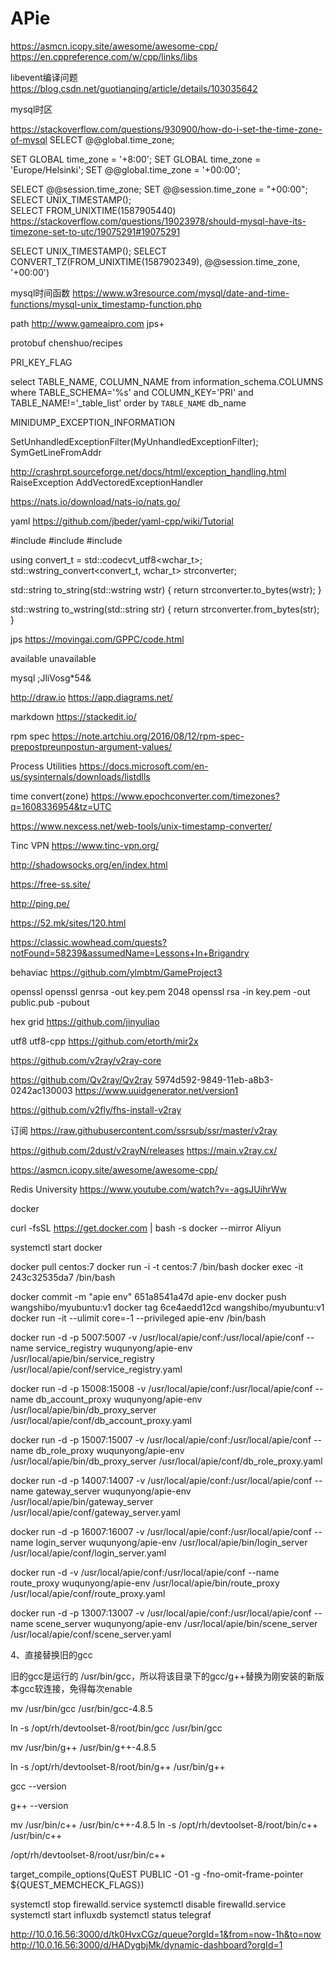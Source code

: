 # APie

https://asmcn.icopy.site/awesome/awesome-cpp/
https://en.cppreference.com/w/cpp/links/libs


libevent编译问题
https://blog.csdn.net/guotianqing/article/details/103035642


mysql时区

https://stackoverflow.com/questions/930900/how-do-i-set-the-time-zone-of-mysql
SELECT @@global.time_zone;

SET GLOBAL time_zone = '+8:00';
SET GLOBAL time_zone = 'Europe/Helsinki';
SET @@global.time_zone = '+00:00';


SELECT @@session.time_zone;
SET @@session.time_zone = "+00:00";  
SELECT UNIX_TIMESTAMP();  
SELECT FROM_UNIXTIME(1587905440)
https://stackoverflow.com/questions/19023978/should-mysql-have-its-timezone-set-to-utc/19075291#19075291


SELECT UNIX_TIMESTAMP();
SELECT CONVERT_TZ(FROM_UNIXTIME(1587902349), @@session.time_zone, '+00:00') 


mysql时间函数
https://www.w3resource.com/mysql/date-and-time-functions/mysql-unix_timestamp-function.php


path
http://www.gameaipro.com
jps+


protobuf
chenshuo/recipes

PRI_KEY_FLAG

select TABLE_NAME, COLUMN_NAME from information_schema.COLUMNS where TABLE_SCHEMA='%s' and COLUMN_KEY='PRI' and TABLE_NAME!='_table_list' order by `TABLE_NAME`
db_name 


MINIDUMP_EXCEPTION_INFORMATION

SetUnhandledExceptionFilter(MyUnhandledExceptionFilter);
SymGetLineFromAddr

http://crashrpt.sourceforge.net/docs/html/exception_handling.html
RaiseException
AddVectoredExceptionHandler


https://nats.io/download/nats-io/nats.go/

yaml
https://github.com/jbeder/yaml-cpp/wiki/Tutorial

#include <string>
#include <codecvt>
#include <locale>

using convert_t = std::codecvt_utf8<wchar_t>;
std::wstring_convert<convert_t, wchar_t> strconverter;

std::string to_string(std::wstring wstr)
{
    return strconverter.to_bytes(wstr);
}

std::wstring to_wstring(std::string str)
{
    return strconverter.from_bytes(str);
}

jps
https://movingai.com/GPPC/code.html


available
unavailable


mysql
;JliVosg*54&


http://draw.io
https://app.diagrams.net/


markdown
https://stackedit.io/


rpm spec
https://note.artchiu.org/2016/08/12/rpm-spec-prepostpreunpostun-argument-values/


Process Utilities
https://docs.microsoft.com/en-us/sysinternals/downloads/listdlls



time convert(zone)
https://www.epochconverter.com/timezones?q=1608336954&tz=UTC

https://www.nexcess.net/web-tools/unix-timestamp-converter/




Tinc VPN
https://www.tinc-vpn.org/

http://shadowsocks.org/en/index.html

https://free-ss.site/


http://ping.pe/


https://52.mk/sites/120.html


https://classic.wowhead.com/quests?notFound=58239&assumedName=Lessons+In+Brigandry


behaviac
https://github.com/ylmbtm/GameProject3



openssl
openssl genrsa -out key.pem 2048
openssl rsa -in key.pem -out public.pub -pubout



hex grid
https://github.com/jinyuliao


utf8
utf8-cpp 
https://github.com/etorth/mir2x


https://github.com/v2ray/v2ray-core

https://github.com/Qv2ray/Qv2ray
5974d592-9849-11eb-a8b3-0242ac130003
https://www.uuidgenerator.net/version1


https://github.com/v2fly/fhs-install-v2ray

订阅
https://raw.githubusercontent.com/ssrsub/ssr/master/v2ray


https://github.com/2dust/v2rayN/releases
https://main.v2ray.cx/


https://asmcn.icopy.site/awesome/awesome-cpp/


Redis University
https://www.youtube.com/watch?v=-agsJUihrWw


docker

curl -fsSL https://get.docker.com | bash -s docker --mirror Aliyun

systemctl start docker

docker pull centos:7
docker run -i -t centos:7 /bin/bash
docker exec -it 243c32535da7 /bin/bash

docker commit -m "apie env" 651a8541a47d apie-env
docker push wangshibo/myubuntu:v1
docker tag 6ce4aedd12cd wangshibo/myubuntu:v1
docker run -it --ulimit core=-1 --privileged apie-env /bin/bash


docker run -d -p 5007:5007 -v /usr/local/apie/conf:/usr/local/apie/conf --name service_registry wuqunyong/apie-env /usr/local/apie/bin/service_registry /usr/local/apie/conf/service_registry.yaml

docker run -d -p 15008:15008 -v /usr/local/apie/conf:/usr/local/apie/conf --name db_account_proxy wuqunyong/apie-env /usr/local/apie/bin/db_proxy_server /usr/local/apie/conf/db_account_proxy.yaml

docker run -d -p 15007:15007 -v /usr/local/apie/conf:/usr/local/apie/conf --name db_role_proxy wuqunyong/apie-env /usr/local/apie/bin/db_proxy_server /usr/local/apie/conf/db_role_proxy.yaml

docker run -d -p 14007:14007 -v /usr/local/apie/conf:/usr/local/apie/conf --name gateway_server wuqunyong/apie-env /usr/local/apie/bin/gateway_server /usr/local/apie/conf/gateway_server.yaml

docker run -d -p 16007:16007 -v /usr/local/apie/conf:/usr/local/apie/conf --name login_server wuqunyong/apie-env /usr/local/apie/bin/login_server /usr/local/apie/conf/login_server.yaml

docker run -d -v /usr/local/apie/conf:/usr/local/apie/conf --name route_proxy wuqunyong/apie-env /usr/local/apie/bin/route_proxy /usr/local/apie/conf/route_proxy.yaml

docker run -d -p 13007:13007 -v /usr/local/apie/conf:/usr/local/apie/conf --name scene_server wuqunyong/apie-env /usr/local/apie/bin/scene_server /usr/local/apie/conf/scene_server.yaml




4、直接替换旧的gcc

旧的gcc是运行的 /usr/bin/gcc，所以将该目录下的gcc/g++替换为刚安装的新版本gcc软连接，免得每次enable

mv /usr/bin/gcc /usr/bin/gcc-4.8.5

ln -s /opt/rh/devtoolset-8/root/bin/gcc /usr/bin/gcc

mv /usr/bin/g++ /usr/bin/g++-4.8.5

ln -s /opt/rh/devtoolset-8/root/bin/g++ /usr/bin/g++

gcc --version

g++ --version


mv /usr/bin/c++ /usr/bin/c++-4.8.5
ln -s /opt/rh/devtoolset-8/root/bin/c++ /usr/bin/c++

/opt/rh/devtoolset-8/root/usr/bin/c++


target_compile_options(QuEST PUBLIC -O1 -g -fno-omit-frame-pointer ${QUEST_MEMCHECK_FLAGS})



systemctl stop firewalld.service
systemctl disable firewalld.service
systemctl start influxdb
systemctl status telegraf

http://10.0.16.56:3000/d/tk0HvxCGz/queue?orgId=1&from=now-1h&to=now
http://10.0.16.56:3000/d/HADygbjMk/dynamic-dashboard?orgId=1